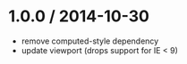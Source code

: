 
1.0.0 / 2014-10-30
==================

 * remove computed-style dependency
 * update viewport (drops support for IE < 9)
